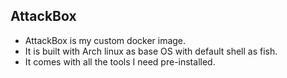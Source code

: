 ## AttackBox
+ AttackBox is my custom docker image.
+ It is built with Arch linux as base OS with default shell as fish.
+ It comes with all the tools I need pre-installed.
